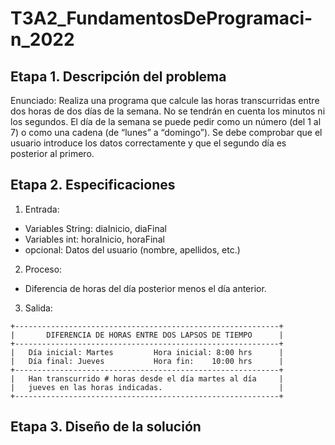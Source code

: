 # T3A2_FundamentosDeProgramaci-n_2022

## Etapa 1. Descripción del problema
Enunciado: Realiza una programa que calcule las horas transcurridas entre dos horas de dos días de la semana. No se tendrán en cuenta los minutos ni los segundos. El día de la semana se puede pedir como un número (del 1 al 7) o como una cadena (de “lunes” a “domingo”). Se debe comprobar que el usuario introduce los datos correctamente y que el segundo día es posterior al primero.

## Etapa 2. Especificaciones
1. Entrada:
  - Variables String: diaInicio, diaFinal
  - Variables int: horaInicio, horaFinal
  - opcional: Datos del usuario (nombre, apellidos, etc.)
2. Proceso:
  - Diferencia de horas del día posterior menos el día anterior.
3. Salida:
  ~~~
  +-----------------------------------------------------------+
  |       DIFERENCIA DE HORAS ENTRE DOS LAPSOS DE TIEMPO      |
  +-----------------------------------------------------------+
  |   Día inicial: Martes         Hora inicial: 8:00 hrs      |
  |   Día final: Jueves           Hora fin:    10:00 hrs      |
  +-----------------------------------------------------------+
  |   Han transcurrido # horas desde el día martes al día     |
  |   jueves en las horas indicadas.                          |
  +-----------------------------------------------------------+
  ~~~
  
  ## Etapa 3. Diseño de la solución
  
